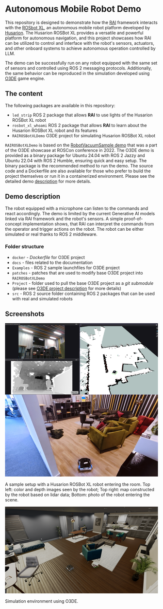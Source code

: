 # Autonomous Mobile Robot Demo

This repository is designed to demonstrate how the [RAI](https://github.com/RobotecAI/rai) framework interacts with the [ROSbot XL](https://husarion.com/manuals/rosbot-xl/), an autonomous mobile robot platform developed by [Husarion](https://husarion.com). The Husarion ROSBot XL provides a versatile and powerful platform for autonomous navigation, and this project showcases how RAI can be utilized to control and interface with the robot's sensors, actuators, and other onboard systems to achieve autonomous operation controlled by LLM.

The demo can be successfully run on any robot equipped with the same set of sensors and controlled using ROS 2 messaging protocols. Additionally, the same behavior can be reproduced in the simulation developed using [O3DE](https://www.o3de.org/) game engine. 

## The content

The following packages are available in this repository:
- `led_strip` ROS 2 package that allows **RAI** to use lights of the Husarion ROSBot XL robot
- `rosbot_xl_whoami` ROS 2 package that allows **RAI** to learn about the Husarion ROSBot XL robot and its features
- `RAIROSBotXLDemo` O3DE project for simulating Husarion ROSBot XL robot

`RAIROSBotXLDemo` is based on the [RobotVacuumSample demo](https://github.com/o3de/RobotVacuumSample) that was a part of the O3DE showcase at ROSCon conference in 2022. The O3DE demo is provided as a binary package for Ubuntu 24.04 with ROS 2 Jazzy and Ubuntu 22.04 with ROS 2 Humble, ensuring quick and easy setup. The binary package is the recommended method to run the demo. The source code and a Dockerfile are also available for those who prefer to build the project themselves or run it in a containerized environment. Please see the detailed demo [description](./docs/o3de.md) for more details.

## Demo description

The robot equipped with a microphone can listen to the commands and react accordingly. The demo is limited by the current Generative AI models linked via RAI framework and the robot's sensors. A simple proof-of-concept implementation shows, that RAI can interpret the commands from the operator and trigger actions on the robot. The robot can be either simulated or real thanks to ROS 2 middleware.

### Folder structure

- `docker` - _Dockerfile_ for O3DE project
- `docs` - files related to the documentation
- `Examples` - ROS 2 sample launchfiles for O3DE project
- `patches` - patches that are used to modify base O3DE project into `RAIROSBotXLDemo`
- `Project` - folder used to pull the base O3DE project as a _git submodule_ (please see [O3DE project description](./docs/o3de.md) for more details)
- `src` - ROS 2 source folder containing ROS 2 packages that can be used with real and simulated robots

## Screenshots

![Screenshot0](docs/images/husarion.png)

A sample setup with a Husarion ROSBot XL robot entering the room. 
Top left: color and depth images seen by the robot;
Top right: map constructed by the robot based on lidar data;
Bottom: photo of the robot entering the scene.

![Screenshot1](docs/images/o3deSimulation.png)

Simulation environment using O3DE.
